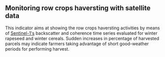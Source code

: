 ## Monitoring row crops haversting with satellite data

This indicator aims at showing the row crops haversting activities by means of [Sentinel-1's](https://sentinel.esa.int/web/sentinel/missions/sentinel-1) 
backscatter and coherence time series evaluated for winter rapeseed and winter cereals. 
Sudden increases in percentage of harvested parcels may indicate farmers taking advantage of short good-weather periods for performing harvest.
